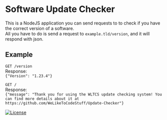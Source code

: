 
# Software Update Checker

This is a NodeJS application you can send requests to to check if you have the correct version of a software.  
All you have to do is send a request to `example.tld/version`, and it will respond with json.
## Example
`GET /version`  
Response:  
`{"Version": "1.23.4"}`  

`GET /`  
Response:  
`{"message": "Thank you for using the WLTCS update checking system! You can find more details about it at https://github.com/WeLikeToCodeStuff/Update-Checker"}`

[![License](https://img.shields.io/github/license/WeLikeToCodeStuff/Update-Checker)](https://github.com/WeLikeToCodeStuff/Update-Checker)


